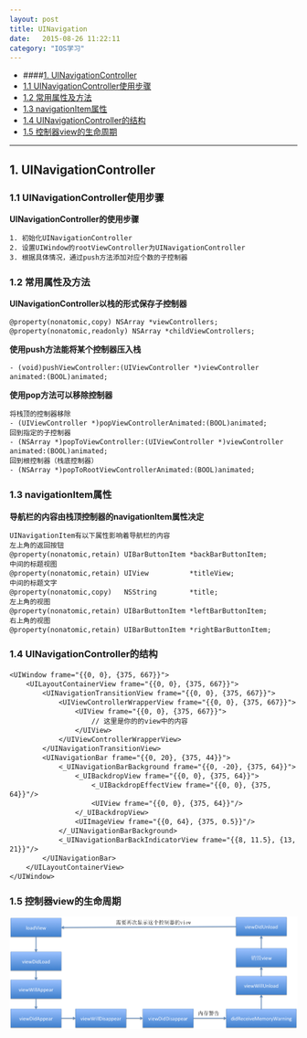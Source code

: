 ```yaml
---
layout: post
title: UINavigation
date:   2015-08-26 11:22:11
category: "IOS学习"
---
```

* ####[1. UINavigationController](#1) 
* [1.1 UINavigationController使用步骤](#1.1) 
* [1.2 常用属性及方法](#1.2) 
* [1.3 navigationItem属性](#1.3)
* [1.4 UINavigationController的结构](#1.4) 
* [1.5 控制器view的生命周期](#1.5) 

---


<h2 id="1"> 1. UINavigationController</h2>

<h3 id="1.1"> 1.1 UINavigationController使用步骤</h3> 

**UINavigationController的使用步骤**
	
	1. 初始化UINavigationController
	2. 设置UIWindow的rootViewController为UINavigationController
	3. 根据具体情况，通过push方法添加对应个数的子控制器
 
<h3 id="1.2"> 1.2 常用属性及方法</h3> 

**UINavigationController以栈的形式保存子控制器**

	@property(nonatomic,copy) NSArray *viewControllers;
	@property(nonatomic,readonly) NSArray *childViewControllers;

**使用push方法能将某个控制器压入栈**

	- (void)pushViewController:(UIViewController *)viewController 
	animated:(BOOL)animated;

**使用pop方法可以移除控制器**

	将栈顶的控制器移除	
	- (UIViewController *)popViewControllerAnimated:(BOOL)animated;
	回到指定的子控制器
	- (NSArray *)popToViewController:(UIViewController *)viewController 
	animated:(BOOL)animated;
	回到根控制器（栈底控制器）
	- (NSArray *)popToRootViewControllerAnimated:(BOOL)animated;


<h3 id="1.3"> 1.3 navigationItem属性</h3> 

**导航栏的内容由栈顶控制器的navigationItem属性决定**

	UINavigationItem有以下属性影响着导航栏的内容
	左上角的返回按钮
	@property(nonatomic,retain) UIBarButtonItem *backBarButtonItem;
	中间的标题视图
	@property(nonatomic,retain) UIView          *titleView;
	中间的标题文字
	@property(nonatomic,copy)   NSString        *title;
	左上角的视图
	@property(nonatomic,retain) UIBarButtonItem *leftBarButtonItem;
	右上角的视图
	@property(nonatomic,retain) UIBarButtonItem *rightBarButtonItem;


<h3 id="1.4"> 1.4 UINavigationController的结构</h3> 

	<UIWindow frame="{{0, 0}, {375, 667}}">
		<UILayoutContainerView frame="{{0, 0}, {375, 667}}">
			<UINavigationTransitionView frame="{{0, 0}, {375, 667}}">
				<UIViewControllerWrapperView frame="{{0, 0}, {375, 667}}">
					<UIView frame="{{0, 0}, {375, 667}}">
						// 这里是你的的view中的内容
					</UIView>
				</UIViewControllerWrapperView>
			</UINavigationTransitionView>
			<UINavigationBar frame="{{0, 20}, {375, 44}}">
				<_UINavigationBarBackground frame="{{0, -20}, {375, 64}}">
					<_UIBackdropView frame="{{0, 0}, {375, 64}}">
						<_UIBackdropEffectView frame="{{0, 0}, {375, 64}}"/>
						<UIView frame="{{0, 0}, {375, 64}}"/>
					</_UIBackdropView>
					<UIImageView frame="{{0, 64}, {375, 0.5}}"/>
				</_UINavigationBarBackground>
				<_UINavigationBarBackIndicatorView frame="{{8, 11.5}, {13, 21}}"/>
			</UINavigationBar>
		</UILayoutContainerView>
	</UIWindow>
 
<h3 id="1.5"> 1.5 控制器view的生命周期</h3> 

![关系图](http://raw.githubusercontent.com/min0012/MIN_Blog/gh-pages/_posts/图片/生命周期方法.png)

 